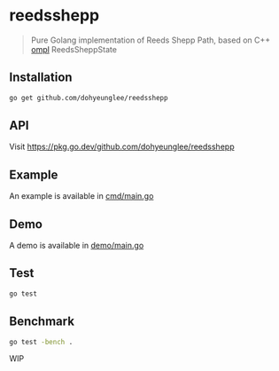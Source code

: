 # reedsshepp

> Pure Golang implementation of Reeds Shepp Path, based on C++ [ompl](https://github.com/ompl/ompl) ReedsSheppState

## Installation
```bash
go get github.com/dohyeunglee/reedsshepp
```

## API
Visit https://pkg.go.dev/github.com/dohyeunglee/reedsshepp

## Example
An example is available in [cmd/main.go](cmd/main.go)

## Demo
A demo is available in [demo/main.go](demo/main.go)

## Test
```bash
go test
```

## Benchmark
```bash
go test -bench .
```
WIP
